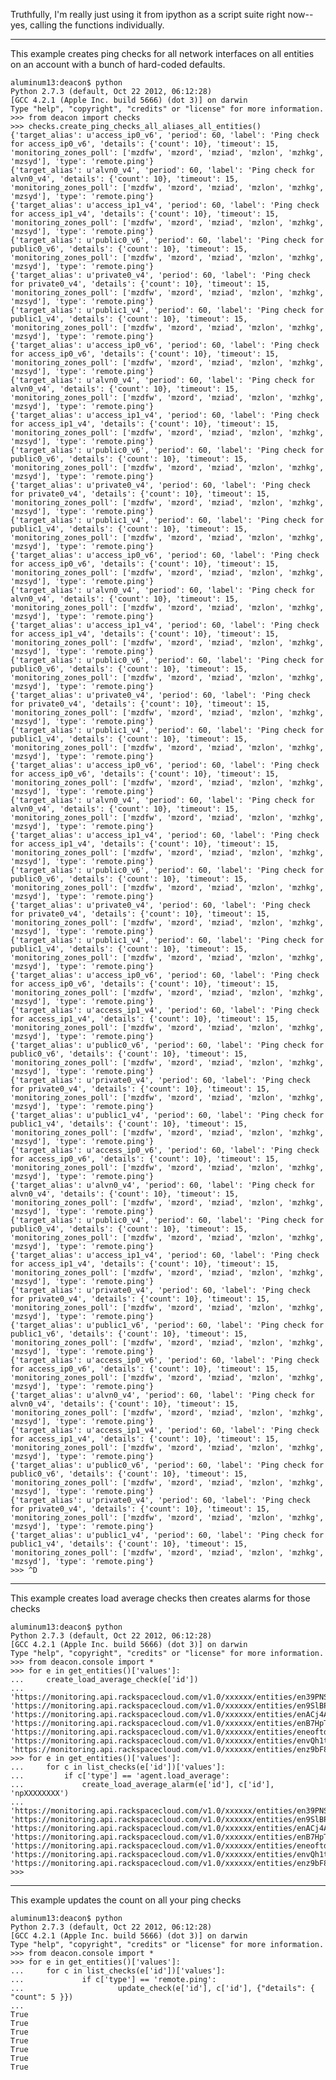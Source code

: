 Truthfully, I'm really just using it from ipython as a script suite right now--yes, calling the functions individually.

---

This example creates ping checks for all network interfaces on all entities on an account with a bunch of hard-coded defaults.

    aluminum13:deacon$ python
    Python 2.7.3 (default, Oct 22 2012, 06:12:28)
    [GCC 4.2.1 (Apple Inc. build 5666) (dot 3)] on darwin
    Type "help", "copyright", "credits" or "license" for more information.
    >>> from deacon import checks
    >>> checks.create_ping_checks_all_aliases_all_entities()
    {'target_alias': u'access_ip0_v6', 'period': 60, 'label': 'Ping check for access_ip0_v6', 'details': {'count': 10}, 'timeout': 15, 'monitoring_zones_poll': ['mzdfw', 'mzord', 'mziad', 'mzlon', 'mzhkg', 'mzsyd'], 'type': 'remote.ping'}
    {'target_alias': u'alvn0_v4', 'period': 60, 'label': 'Ping check for alvn0_v4', 'details': {'count': 10}, 'timeout': 15, 'monitoring_zones_poll': ['mzdfw', 'mzord', 'mziad', 'mzlon', 'mzhkg', 'mzsyd'], 'type': 'remote.ping'}
    {'target_alias': u'access_ip1_v4', 'period': 60, 'label': 'Ping check for access_ip1_v4', 'details': {'count': 10}, 'timeout': 15, 'monitoring_zones_poll': ['mzdfw', 'mzord', 'mziad', 'mzlon', 'mzhkg', 'mzsyd'], 'type': 'remote.ping'}
    {'target_alias': u'public0_v6', 'period': 60, 'label': 'Ping check for public0_v6', 'details': {'count': 10}, 'timeout': 15, 'monitoring_zones_poll': ['mzdfw', 'mzord', 'mziad', 'mzlon', 'mzhkg', 'mzsyd'], 'type': 'remote.ping'}
    {'target_alias': u'private0_v4', 'period': 60, 'label': 'Ping check for private0_v4', 'details': {'count': 10}, 'timeout': 15, 'monitoring_zones_poll': ['mzdfw', 'mzord', 'mziad', 'mzlon', 'mzhkg', 'mzsyd'], 'type': 'remote.ping'}
    {'target_alias': u'public1_v4', 'period': 60, 'label': 'Ping check for public1_v4', 'details': {'count': 10}, 'timeout': 15, 'monitoring_zones_poll': ['mzdfw', 'mzord', 'mziad', 'mzlon', 'mzhkg', 'mzsyd'], 'type': 'remote.ping'}
    {'target_alias': u'access_ip0_v6', 'period': 60, 'label': 'Ping check for access_ip0_v6', 'details': {'count': 10}, 'timeout': 15, 'monitoring_zones_poll': ['mzdfw', 'mzord', 'mziad', 'mzlon', 'mzhkg', 'mzsyd'], 'type': 'remote.ping'}
    {'target_alias': u'alvn0_v4', 'period': 60, 'label': 'Ping check for alvn0_v4', 'details': {'count': 10}, 'timeout': 15, 'monitoring_zones_poll': ['mzdfw', 'mzord', 'mziad', 'mzlon', 'mzhkg', 'mzsyd'], 'type': 'remote.ping'}
    {'target_alias': u'access_ip1_v4', 'period': 60, 'label': 'Ping check for access_ip1_v4', 'details': {'count': 10}, 'timeout': 15, 'monitoring_zones_poll': ['mzdfw', 'mzord', 'mziad', 'mzlon', 'mzhkg', 'mzsyd'], 'type': 'remote.ping'}
    {'target_alias': u'public0_v6', 'period': 60, 'label': 'Ping check for public0_v6', 'details': {'count': 10}, 'timeout': 15, 'monitoring_zones_poll': ['mzdfw', 'mzord', 'mziad', 'mzlon', 'mzhkg', 'mzsyd'], 'type': 'remote.ping'}
    {'target_alias': u'private0_v4', 'period': 60, 'label': 'Ping check for private0_v4', 'details': {'count': 10}, 'timeout': 15, 'monitoring_zones_poll': ['mzdfw', 'mzord', 'mziad', 'mzlon', 'mzhkg', 'mzsyd'], 'type': 'remote.ping'}
    {'target_alias': u'public1_v4', 'period': 60, 'label': 'Ping check for public1_v4', 'details': {'count': 10}, 'timeout': 15, 'monitoring_zones_poll': ['mzdfw', 'mzord', 'mziad', 'mzlon', 'mzhkg', 'mzsyd'], 'type': 'remote.ping'}
    {'target_alias': u'access_ip0_v6', 'period': 60, 'label': 'Ping check for access_ip0_v6', 'details': {'count': 10}, 'timeout': 15, 'monitoring_zones_poll': ['mzdfw', 'mzord', 'mziad', 'mzlon', 'mzhkg', 'mzsyd'], 'type': 'remote.ping'}
    {'target_alias': u'alvn0_v4', 'period': 60, 'label': 'Ping check for alvn0_v4', 'details': {'count': 10}, 'timeout': 15, 'monitoring_zones_poll': ['mzdfw', 'mzord', 'mziad', 'mzlon', 'mzhkg', 'mzsyd'], 'type': 'remote.ping'}
    {'target_alias': u'access_ip1_v4', 'period': 60, 'label': 'Ping check for access_ip1_v4', 'details': {'count': 10}, 'timeout': 15, 'monitoring_zones_poll': ['mzdfw', 'mzord', 'mziad', 'mzlon', 'mzhkg', 'mzsyd'], 'type': 'remote.ping'}
    {'target_alias': u'public0_v6', 'period': 60, 'label': 'Ping check for public0_v6', 'details': {'count': 10}, 'timeout': 15, 'monitoring_zones_poll': ['mzdfw', 'mzord', 'mziad', 'mzlon', 'mzhkg', 'mzsyd'], 'type': 'remote.ping'}
    {'target_alias': u'private0_v4', 'period': 60, 'label': 'Ping check for private0_v4', 'details': {'count': 10}, 'timeout': 15, 'monitoring_zones_poll': ['mzdfw', 'mzord', 'mziad', 'mzlon', 'mzhkg', 'mzsyd'], 'type': 'remote.ping'}
    {'target_alias': u'public1_v4', 'period': 60, 'label': 'Ping check for public1_v4', 'details': {'count': 10}, 'timeout': 15, 'monitoring_zones_poll': ['mzdfw', 'mzord', 'mziad', 'mzlon', 'mzhkg', 'mzsyd'], 'type': 'remote.ping'}
    {'target_alias': u'access_ip0_v6', 'period': 60, 'label': 'Ping check for access_ip0_v6', 'details': {'count': 10}, 'timeout': 15, 'monitoring_zones_poll': ['mzdfw', 'mzord', 'mziad', 'mzlon', 'mzhkg', 'mzsyd'], 'type': 'remote.ping'}
    {'target_alias': u'alvn0_v4', 'period': 60, 'label': 'Ping check for alvn0_v4', 'details': {'count': 10}, 'timeout': 15, 'monitoring_zones_poll': ['mzdfw', 'mzord', 'mziad', 'mzlon', 'mzhkg', 'mzsyd'], 'type': 'remote.ping'}
    {'target_alias': u'access_ip1_v4', 'period': 60, 'label': 'Ping check for access_ip1_v4', 'details': {'count': 10}, 'timeout': 15, 'monitoring_zones_poll': ['mzdfw', 'mzord', 'mziad', 'mzlon', 'mzhkg', 'mzsyd'], 'type': 'remote.ping'}
    {'target_alias': u'public0_v6', 'period': 60, 'label': 'Ping check for public0_v6', 'details': {'count': 10}, 'timeout': 15, 'monitoring_zones_poll': ['mzdfw', 'mzord', 'mziad', 'mzlon', 'mzhkg', 'mzsyd'], 'type': 'remote.ping'}
    {'target_alias': u'private0_v4', 'period': 60, 'label': 'Ping check for private0_v4', 'details': {'count': 10}, 'timeout': 15, 'monitoring_zones_poll': ['mzdfw', 'mzord', 'mziad', 'mzlon', 'mzhkg', 'mzsyd'], 'type': 'remote.ping'}
    {'target_alias': u'public1_v4', 'period': 60, 'label': 'Ping check for public1_v4', 'details': {'count': 10}, 'timeout': 15, 'monitoring_zones_poll': ['mzdfw', 'mzord', 'mziad', 'mzlon', 'mzhkg', 'mzsyd'], 'type': 'remote.ping'}
    {'target_alias': u'access_ip0_v6', 'period': 60, 'label': 'Ping check for access_ip0_v6', 'details': {'count': 10}, 'timeout': 15, 'monitoring_zones_poll': ['mzdfw', 'mzord', 'mziad', 'mzlon', 'mzhkg', 'mzsyd'], 'type': 'remote.ping'}
    {'target_alias': u'access_ip1_v4', 'period': 60, 'label': 'Ping check for access_ip1_v4', 'details': {'count': 10}, 'timeout': 15, 'monitoring_zones_poll': ['mzdfw', 'mzord', 'mziad', 'mzlon', 'mzhkg', 'mzsyd'], 'type': 'remote.ping'}
    {'target_alias': u'public0_v6', 'period': 60, 'label': 'Ping check for public0_v6', 'details': {'count': 10}, 'timeout': 15, 'monitoring_zones_poll': ['mzdfw', 'mzord', 'mziad', 'mzlon', 'mzhkg', 'mzsyd'], 'type': 'remote.ping'}
    {'target_alias': u'private0_v4', 'period': 60, 'label': 'Ping check for private0_v4', 'details': {'count': 10}, 'timeout': 15, 'monitoring_zones_poll': ['mzdfw', 'mzord', 'mziad', 'mzlon', 'mzhkg', 'mzsyd'], 'type': 'remote.ping'}
    {'target_alias': u'public1_v4', 'period': 60, 'label': 'Ping check for public1_v4', 'details': {'count': 10}, 'timeout': 15, 'monitoring_zones_poll': ['mzdfw', 'mzord', 'mziad', 'mzlon', 'mzhkg', 'mzsyd'], 'type': 'remote.ping'}
    {'target_alias': u'access_ip0_v6', 'period': 60, 'label': 'Ping check for access_ip0_v6', 'details': {'count': 10}, 'timeout': 15, 'monitoring_zones_poll': ['mzdfw', 'mzord', 'mziad', 'mzlon', 'mzhkg', 'mzsyd'], 'type': 'remote.ping'}
    {'target_alias': u'alvn0_v4', 'period': 60, 'label': 'Ping check for alvn0_v4', 'details': {'count': 10}, 'timeout': 15, 'monitoring_zones_poll': ['mzdfw', 'mzord', 'mziad', 'mzlon', 'mzhkg', 'mzsyd'], 'type': 'remote.ping'}
    {'target_alias': u'public0_v4', 'period': 60, 'label': 'Ping check for public0_v4', 'details': {'count': 10}, 'timeout': 15, 'monitoring_zones_poll': ['mzdfw', 'mzord', 'mziad', 'mzlon', 'mzhkg', 'mzsyd'], 'type': 'remote.ping'}
    {'target_alias': u'access_ip1_v4', 'period': 60, 'label': 'Ping check for access_ip1_v4', 'details': {'count': 10}, 'timeout': 15, 'monitoring_zones_poll': ['mzdfw', 'mzord', 'mziad', 'mzlon', 'mzhkg', 'mzsyd'], 'type': 'remote.ping'}
    {'target_alias': u'private0_v4', 'period': 60, 'label': 'Ping check for private0_v4', 'details': {'count': 10}, 'timeout': 15, 'monitoring_zones_poll': ['mzdfw', 'mzord', 'mziad', 'mzlon', 'mzhkg', 'mzsyd'], 'type': 'remote.ping'}
    {'target_alias': u'public1_v6', 'period': 60, 'label': 'Ping check for public1_v6', 'details': {'count': 10}, 'timeout': 15, 'monitoring_zones_poll': ['mzdfw', 'mzord', 'mziad', 'mzlon', 'mzhkg', 'mzsyd'], 'type': 'remote.ping'}
    {'target_alias': u'access_ip0_v6', 'period': 60, 'label': 'Ping check for access_ip0_v6', 'details': {'count': 10}, 'timeout': 15, 'monitoring_zones_poll': ['mzdfw', 'mzord', 'mziad', 'mzlon', 'mzhkg', 'mzsyd'], 'type': 'remote.ping'}
    {'target_alias': u'alvn0_v4', 'period': 60, 'label': 'Ping check for alvn0_v4', 'details': {'count': 10}, 'timeout': 15, 'monitoring_zones_poll': ['mzdfw', 'mzord', 'mziad', 'mzlon', 'mzhkg', 'mzsyd'], 'type': 'remote.ping'}
    {'target_alias': u'access_ip1_v4', 'period': 60, 'label': 'Ping check for access_ip1_v4', 'details': {'count': 10}, 'timeout': 15, 'monitoring_zones_poll': ['mzdfw', 'mzord', 'mziad', 'mzlon', 'mzhkg', 'mzsyd'], 'type': 'remote.ping'}
    {'target_alias': u'public0_v6', 'period': 60, 'label': 'Ping check for public0_v6', 'details': {'count': 10}, 'timeout': 15, 'monitoring_zones_poll': ['mzdfw', 'mzord', 'mziad', 'mzlon', 'mzhkg', 'mzsyd'], 'type': 'remote.ping'}
    {'target_alias': u'private0_v4', 'period': 60, 'label': 'Ping check for private0_v4', 'details': {'count': 10}, 'timeout': 15, 'monitoring_zones_poll': ['mzdfw', 'mzord', 'mziad', 'mzlon', 'mzhkg', 'mzsyd'], 'type': 'remote.ping'}
    {'target_alias': u'public1_v4', 'period': 60, 'label': 'Ping check for public1_v4', 'details': {'count': 10}, 'timeout': 15, 'monitoring_zones_poll': ['mzdfw', 'mzord', 'mziad', 'mzlon', 'mzhkg', 'mzsyd'], 'type': 'remote.ping'}
    >>> ^D
    
---
    
This example creates load average checks then creates alarms for those checks

    aluminum13:deacon$ python
    Python 2.7.3 (default, Oct 22 2012, 06:12:28)
    [GCC 4.2.1 (Apple Inc. build 5666) (dot 3)] on darwin
    Type "help", "copyright", "credits" or "license" for more information.
    >>> from deacon.console import *
    >>> for e in get_entities()['values']:
    ...     create_load_average_check(e['id'])
    ...
    'https://monitoring.api.rackspacecloud.com/v1.0/xxxxxx/entities/en39PNSYuy/checks/chdtzrsn5n'
    'https://monitoring.api.rackspacecloud.com/v1.0/xxxxxx/entities/en9SlBPL18/checks/chlWrvKQtY'
    'https://monitoring.api.rackspacecloud.com/v1.0/xxxxxx/entities/enACj4ASei/checks/ch2zc90RrQ'
    'https://monitoring.api.rackspacecloud.com/v1.0/xxxxxx/entities/enB7HpTnyX/checks/chUcbp4W4r'
    'https://monitoring.api.rackspacecloud.com/v1.0/xxxxxx/entities/eneoftdl90/checks/chDD54W4cu'
    'https://monitoring.api.rackspacecloud.com/v1.0/xxxxxx/entities/envQh1t1BX/checks/chh1WCkEeF'
    'https://monitoring.api.rackspacecloud.com/v1.0/xxxxxx/entities/enz9bF86Rf/checks/chSArBny5X'
    >>> for e in get_entities()['values']:
    ...     for c in list_checks(e['id'])['values']:
    ...         if c['type'] == 'agent.load_average':
    ...             create_load_average_alarm(e['id'], c['id'], 'npXXXXXXXX')
    ...
    'https://monitoring.api.rackspacecloud.com/v1.0/xxxxxx/entities/en39PNSYuy/alarms/aluWnWLDcq'
    'https://monitoring.api.rackspacecloud.com/v1.0/xxxxxx/entities/en9SlBPL18/alarms/alUZQFLqw1'
    'https://monitoring.api.rackspacecloud.com/v1.0/xxxxxx/entities/enACj4ASei/alarms/alsehZKA6f'
    'https://monitoring.api.rackspacecloud.com/v1.0/xxxxxx/entities/enB7HpTnyX/alarms/alfYqkPFia'
    'https://monitoring.api.rackspacecloud.com/v1.0/xxxxxx/entities/eneoftdl90/alarms/aluRqhhmnC'
    'https://monitoring.api.rackspacecloud.com/v1.0/xxxxxx/entities/envQh1t1BX/alarms/alludq89ww'
    'https://monitoring.api.rackspacecloud.com/v1.0/xxxxxx/entities/enz9bF86Rf/alarms/alJNkHOYA1'
    >>>
    
---
    
This example updates the count on all your ping checks

    aluminum13:deacon$ python
    Python 2.7.3 (default, Oct 22 2012, 06:12:28)
    [GCC 4.2.1 (Apple Inc. build 5666) (dot 3)] on darwin
    Type "help", "copyright", "credits" or "license" for more information.
    >>> from deacon.console import *
    >>> for e in get_entities()['values']:
    ...     for c in list_checks(e['id'])['values']:
    ...             if c['type'] == 'remote.ping':
    ...                     update_check(e['id'], c['id'], {"details": { "count": 5 }})
    ...
    True
    True
    True
    True
    True
    True
    True